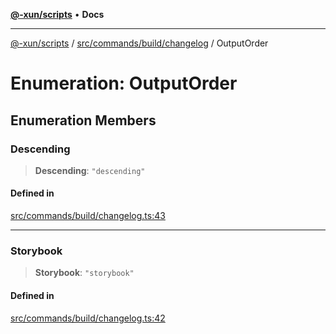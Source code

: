[**@-xun/scripts**](../../../../../README.md) • **Docs**

***

[@-xun/scripts](../../../../../README.md) / [src/commands/build/changelog](../README.md) / OutputOrder

# Enumeration: OutputOrder

## Enumeration Members

### Descending

> **Descending**: `"descending"`

#### Defined in

[src/commands/build/changelog.ts:43](https://github.com/Xunnamius/xscripts/blob/184c8e10da5407b40476129ff0f6e538d7df3af0/src/commands/build/changelog.ts#L43)

***

### Storybook

> **Storybook**: `"storybook"`

#### Defined in

[src/commands/build/changelog.ts:42](https://github.com/Xunnamius/xscripts/blob/184c8e10da5407b40476129ff0f6e538d7df3af0/src/commands/build/changelog.ts#L42)
